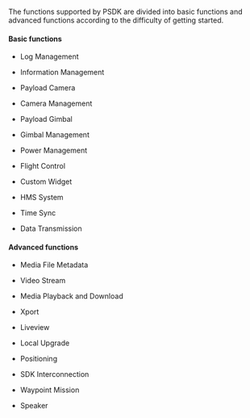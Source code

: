 The functions supported by PSDK are divided into basic functions and advanced functions according to the difficulty of getting started.
#### Basic functions

* Log Management

* Information Management

* Payload Camera

* Camera Management

* Payload Gimbal

* Gimbal Management

* Power Management

* Flight Control

* Custom Widget

* HMS System

* Time Sync

* Data Transmission

#### Advanced functions

* Media File Metadata

* Video Stream

* Media Playback and Download

* Xport

* Liveview

* Local Upgrade

* Positioning

* SDK Interconnection

* Waypoint Mission

* Speaker
